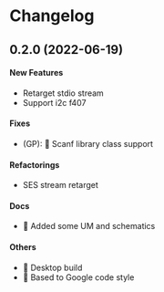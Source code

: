 # Changelog

## 0.2.0 (2022-06-19)

#### New Features

* Retarget stdio stream
* Support i2c f407
#### Fixes

* (GP): :bug: Scanf library class support
#### Refactorings

* SES stream retarget
#### Docs

* :memo: Added some UM and schematics
#### Others

* :rocket: Desktop build
* :art: Based to Google code style
